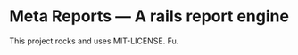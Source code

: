 Meta Reports &mdash; A rails report engine
===================================================

This project rocks and uses MIT-LICENSE. Fu.